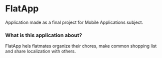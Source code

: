 # FlatApp
Application made as a final project for Mobile Applications subject.

### What is this application about?
FlatApp hels flatmates organize their chores, make common shopping list and share localization with others.

